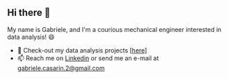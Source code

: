 ## Hi there 👋

My name is Gabriele, and I'm a courious mechanical engineer interested in data analysis! 😄
- 🔭 Check-out my data analysis projects [[here]](https://github.com/GabryGit?tab=repositories)
- 📫 Reach me on [Linkedin](https://www.linkedin.com/in/gabriele-casarin06/) or send me an e-mail at gabriele.casarin.2@gmail.com



<!--
**GabryGit/gabrygit** is a ✨ _special_ ✨ repository because its `README.md` (this file) appears on your GitHub profile.

Here are some ideas to get you started:

- 🔭 I’m currently working on ...
- 🌱 I’m currently learning ...
- 👯 I’m looking to collaborate on ...
- 🤔 I’m looking for help with ...
- 💬 Ask me about ...
- 📫 How to reach me: ...
- 😄 Pronouns: ...
- ⚡ Fun fact: ...
-->
